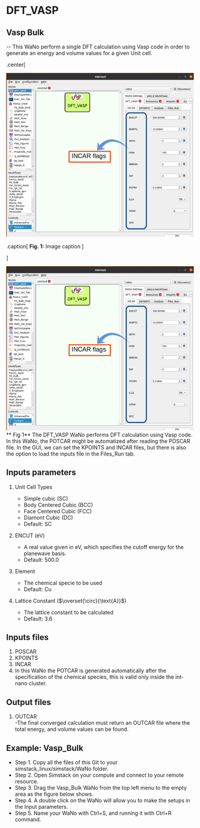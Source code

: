 # DFT_VASP

## Vasp Bulk

-- This WaNo perform a single DFT calculation using Vasp code in order to generate 
an energy and volume values for a given Unit cell.

.center[

![My image](DFT_VASP.png)

.caption[
**Fig. 1:** Image caption
]

]

![Semantic description of image](DFT_VASP.png)
** Fig 1** The DFT_VASP WaNo performs DFT calculation using Vasp code. In this WaNo, the POTCAR might be automatized after reading the POSCAR file. In the GUI, we can set the KPOINTS and INCAR files, but there is also the option to load the inputs file in the Files_Run tab.

## Inputs parameters
1. Unit Cell Types 
    - Simple cubic (SC)
    - Body Centered Cubic (BCC)
    - Face Centered Cubic (FCC)
    - Diamont Cubic (DC)
    * Default: SC

2.  ENCUT (eV)
    - A real value given in eV, which specifies the cutoff energy 
    for the planewave basis.
    * Default: 500.0

3.  Element
     - The chemical specie to be used
     * Default: Cu 
4. Lattice Constant ($`\overset{\circ}{\text{A}}`$)
    - The lattice constant to be calculated
    * Default: 3.6

## Inputs files
1. POSCAR
2. KPOINTS
3. INCAR
4. In this WaNo the POTCAR is generated automatically after the specification 
of the chemical species, this is valid only inside the int-nano cluster.

## Output files
1. OUTCAR    
    -The final converged calculation must return an OUTCAR file where the total energy, and volume
values can be found.

## Example: Vasp_Bulk

- Step 1. Copy all the files of this Git to your simstack_linux/simstack/WaNo folder. 
- Step 2. Open Simstack on your compute and connect to your remote resource.
- Step 3. Drag the Vasp_Bulk WaNo from the top left menu to the empty area as the figure below shows.
- Step 4. A double click on the WaNo will allow you to make the setups in the Input parameters.
- Step 5. Name your WaNo with Ctrl+S, and running it with Ctrl+R command.
